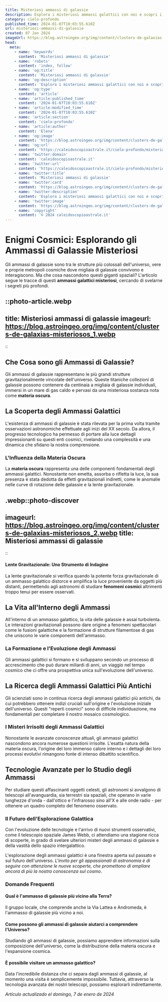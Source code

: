 ```yaml
---
title: Misteriosi ammassi di galassie
description: Esplora i misteriosi ammassi galattici con noi e scopri i segreti delluniverso. Enigmi cosmici rivelati in un blog affascinante!
category: cielo-profondo
published_time: 2024-01-07T10:03:55.610Z
url: misteriosi-ammassi-di-galassie
created: 07 Jan 2024
imageUrl: https://blog.astroingeo.org/img/content/clusters-de-galaxias-misteriosos_1.webp
head:
  meta:
    - name: 'keywords'
      content: 'Misteriosi ammassi di galassie'
    - name: 'robots'
      content: 'index, follow'
    - name: 'og:title'
      content: 'Misteriosi ammassi di galassie'
    - name: 'og:description'
      content: 'Esplora i misteriosi ammassi galattici con noi e scopri i segreti delluniverso. Enigmi cosmici rivelati in un blog affascinante!'
    - name: 'og:type'
      content: 'article'
    - name: 'article:published_time'
      content: '2024-01-07T10:03:55.610Z'
    - name: 'article:modified_time'
      content: '2024-01-07T10:03:55.610Z'
    - name: 'article:section'
      content: 'cielo-profondo'
    - name: 'article:author'
      content: 'Elena'
    - name: 'og:image'
      content: 'https://blog.astroingeo.org/img/content/clusters-de-galaxias-misteriosos_1.webp'
    - name: 'og:url'
      content: 'https://caleidoscopioastrale.it/cielo-profondo/misteriosi-ammassi-di-galassie'
    - name: 'twitter:domain'
      content: 'caleidoscopioastrale.it'
    - name: 'twitter:url'
      content: 'https://caleidoscopioastrale.it/cielo-profondo/misteriosi-ammassi-di-galassie'
    - name: 'twitter:title'
      content: 'Misteriosi ammassi di galassie'
    - name: 'twitter:card'
      content: 'https://blog.astroingeo.org/img/content/clusters-de-galaxias-misteriosos_1.webp'
    - name: 'twitter:description'
      content: 'Esplora i misteriosi ammassi galattici con noi e scopri i segreti delluniverso. Enigmi cosmici rivelati in un blog affascinante!'
    - name: 'twitter:image'
      content: 'https://blog.astroingeo.org/img/content/clusters-de-galaxias-misteriosos_1.webp'
    - name: 'copyright'
      content: '© 2024 caleidoscopioastrale.it'
---
```

# Enigmi Cosmici: Esplorando gli Ammassi di Galassie Misteriosi

Gli ammassi di galassie sono tra le strutture più colossali dell'universo, vere e proprie metropoli cosmiche dove migliaia di galassie convivono e interagiscono. Ma che cosa nascondono questi giganti spaziali? L'articolo segue le tracce di questi **ammassi galattici misteriosi**, cercando di svelarne i segreti più profondi.

::photo-article.webp
---
title: Misteriosi ammassi di galassie
imageurl: https://blog.astroingeo.org/img/content/clusters-de-galaxias-misteriosos_1.webp
---
::

## Che Cosa sono gli Ammassi di Galassie?
Gli ammassi di galassie rappresentano le più grandi strutture gravitazionalmente vincolate dell'universo. Queste titaniche collezioni di galassie possono contenere da centinaia a migliaia di galassie individuali, immersi in un mare di gas caldo e pervasi da una misteriosa sostanza nota come **materia oscura**.

## La Scoperta degli Ammassi Galattici
L'esistenza di ammassi di galassie è stata rilevata per la prima volta tramite osservazioni astronomiche effettuate agli inizi del XX secolo. Da allora, il progresso tecnologico ha permesso di portare alla luce dettagli impressionanti su questi enti cosmici, rivelando una complessità e una dinamica che sfidano la nostra comprensione.

### L'Influenza della Materia Oscura
La **materia oscura** rappresenta una delle componenti fondamentali degli ammassi galattici. Nonostante non emetta, assorba o rifletta la luce, la sua presenza è stata dedotta da effetti gravitazionali indiretti, come le anomalie nelle curve di rotazione delle galassie e la lente gravitazionale.

.webp::photo-discover
---
imageurl: https://blog.astroingeo.org/img/content/clusters-de-galaxias-misteriosos_2.webp
title: Misteriosi ammassi di galassie
---
::

#### Lente Gravitazionale: Uno Strumento di Indagine
La lente gravitazionale si verifica quando la potente forza gravitazionale di un ammasso galattico distorce e amplifica la luce proveniente da oggetti più distanti, permettendo agli astronomi di studiare **fenomeni cosmici** altrimenti troppo tenui per essere osservati.

## La Vita all'Interno degli Ammassi
All'interno di un ammasso galattico, la vita delle galassie è assai turbolenta. Le interazioni gravitazionali possono dare origine a fenomeni spettacolari come le fusioni galattiche e la formazione di strutture filamentose di gas che uniscono le varie componenti dell'ammasso.

### La Formazione e l'Evoluzione degli Ammassi
Gli ammassi galattici si formano e si sviluppano secondo un processo di accrescimento che può durare miliardi di anni, un viaggio nel tempo cosmico che ci offre una prospettiva unica sull'evoluzione dell'universo.

## La Ricerca degli Ammassi Galattici Più Antichi
Gli scienziati sono in continua ricerca degli ammassi galattici più antichi, da cui potrebbero ottenere indizi cruciali sull'origine e l'evoluzione iniziale dell'universo. Questi "reperti cosmici" sono di difficile individuazione, ma fondamentali per completare il nostro mosaico cosmologico.

### I Misteri Irrisolti degli Ammassi Galattici
Nonostante le avanzate conoscenze attuali, gli ammassi galattici nascondono ancora numerose questioni irrisolte. L'esatta natura della materia oscura, l'origine del loro immenso calore interno e i dettagli dei loro processi evolutivi rimangono fonte di intenso dibattito scientifico.

## Tecnologie Avanzate per lo Studio degli Ammassi
Per studiare questi affascinanti oggetti celesti, gli astronomi si avvalgono di telescopi all'avanguardia, sia terrestri sia spaziali, che operano in varie lunghezze d'onda - dall'ottico e l'infrarosso sino all'X e alle onde radio - per ottenere un quadro completo del fenomeno osservato.

### Il Futuro dell'Esplorazione Galattica
Con l'evoluzione delle tecnologie e l'arrivo di nuovi strumenti osservativi, come il telescopio spaziale James Webb, ci attendiamo una stagione ricca di scoperte, in grado di svelare ulteriori misteri degli ammassi di galassie e della vastità dello spazio intergalattico.

L'esplorazione degli ammassi galattici è una finestra aperta sul passato e sul futuro dell'universo. *L'invito per gli appassionati di astronomia è di seguire con attenzione le nuove scoperte, che promettono di ampliare ancora di più la nostra conoscenza sul cosmo*.

### Domande Frequenti

#### Qual è l'ammasso di galassie più vicino alla Terra?
Il gruppo locale, che comprende anche la Via Lattea e Andromeda, è l'ammasso di galassie più vicino a noi.

#### Come possono gli ammassi di galassie aiutarci a comprendere l'Universo?
Studiando gli ammassi di galassie, possiamo apprendere informazioni sulla composizione dell'universo, come la distribuzione della materia oscura e l'espansione cosmica.

#### È possibile visitare un ammasso galattico?
Data l'incredibile distanza che ci separa dagli ammassi di galassie, al momento una visita è semplicemente impossibile. Tuttavia, attraverso la tecnologia avanzata dei nostri telescopi, possiamo esplorarli indirettamente.

_Artículo actualizado el domingo, 7 de enero de 2024_